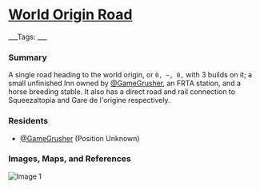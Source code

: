 # [World Origin Road](#world-origin-road)
___Tags: ___

### Summary

A single road heading to the world origin, or `0, ~, 0,` with 3 builds on it; a small unfinished Inn owned by [@GameGrusher](#gamegrusher), an FRTA station, and a horse breeding stable. It also has a direct road and rail connection to Squeezaltopia and Gare de l'origine respectively.

### Residents

*   [@GameGrusher](#gamegrusher) (Position Unknown)

### Images, Maps, and References

![Image 1](https://media.discordapp.net/attachments/1061516148325220455/1118033619504599100/image.png)